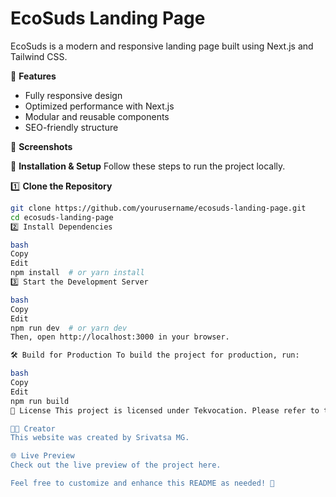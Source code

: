 # EcoSuds Landing Page

EcoSuds is a modern and responsive landing page built using Next.js and Tailwind CSS.

🌟 **Features**
- Fully responsive design
- Optimized performance with Next.js
- Modular and reusable components
- SEO-friendly structure

📸 **Screenshots**
<!-- Add screenshots here if needed -->

🚀 **Installation & Setup**
Follow these steps to run the project locally.

1️⃣ **Clone the Repository**
```bash
git clone https://github.com/yourusername/ecosuds-landing-page.git
cd ecosuds-landing-page
2️⃣ Install Dependencies

bash
Copy
Edit
npm install  # or yarn install
3️⃣ Start the Development Server

bash
Copy
Edit
npm run dev  # or yarn dev
Then, open http://localhost:3000 in your browser.

🛠 Build for Production To build the project for production, run:

bash
Copy
Edit
npm run build
📜 License This project is licensed under Tekvocation. Please refer to the project's license file for more details.

👨‍💻 Creator
This website was created by Srivatsa MG.

🌐 Live Preview
Check out the live preview of the project here.

Feel free to customize and enhance this README as needed! 🚀
